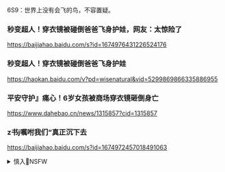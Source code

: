 6S9：世界上没有会飞的鸟，不容置疑。

### 秒变超人！穿衣镜被碰倒爸爸飞身护娃，网友：太惊险了
https://baijiahao.baidu.com/s?id=1674976431226524176

### 秒变超人！穿衣镜被碰倒爸爸飞身护娃
https://haokan.baidu.com/v?pd=wisenatural&vid=5299869866335886955

### 平安守护』痛心！6岁女孩被商场穿衣镜砸倒身亡
https://www.dahebao.cn/news/1315857?cid=1315857

### z书j嘱咐我们“真正沉下去
https://baijiahao.baidu.com/s?id=1674972457018491063

<details><summary>慎入🔞NSFW</summary>

Not Safe For Work
![](https://upload.wikimedia.org/wikipedia/commons/thumb/d/d3/Biohazard_Symbol_Specification.png/210px-Biohazard_Symbol_Specification.png)

<details><summary><b>风险自理Use At Your Own Risk🈲</summary>


</details>
</details>
